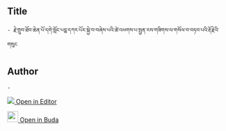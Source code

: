 ## Title
	- རྗེ་གྲུབ་ཐོབ་ཆེན་པོ་དགེ་སློང་པདྨ་དཀར་པོར་སྐྱེ་བ་བཞེས་པའི་ཚེ་འཕགས་པ་སྤྱན་རས་གཟིགས་ལ་གསོལ་བ་བཏབ་པའི་རྡོ་རྗེའི་གསུང

## Author
	- 



[<img src="https://img.icons8.com/color/25/000000/edit-property.png"> Open in Editor](http://editor.openpecha.org/P003191)

[<img width="25" src="https://library.bdrc.io/icons/BUDA-small.svg"> Open in Buda](https://library.bdrc.io/show/bdr:IE0OPP003191)
